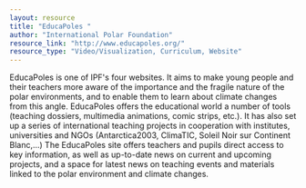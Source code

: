 ```yaml
---
layout: resource
title: "EducaPoles "
author: "International Polar Foundation"
resource_link: "http://www.educapoles.org/"
resource_type: "Video/Visualization, Curriculum, Website"
---
```


EducaPoles is one of IPF's four websites. It aims to make young people and their teachers more aware of the importance and the fragile nature of the polar environments, and to enable them to learn about climate changes from this angle.
EducaPoles offers the educational world a number of tools (teaching dossiers, multimedia animations, comic strips, etc.). It has also set up a series of international teaching projects in cooperation with institutes, universities and NGOs (Antarctica2003, ClimaTIC, Soleil Noir sur Continent Blanc,...)
The EducaPoles site offers teachers and pupils direct access to key information, as well as up-to-date news on current and upcoming projects, and a space for latest news on teaching events and materials linked to the polar environment and climate changes.
